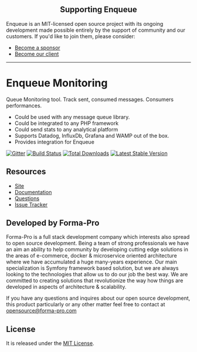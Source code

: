 <h2 align="center">Supporting Enqueue</h2>

Enqueue is an MIT-licensed open source project with its ongoing development made possible entirely by the support of community and our customers. If you'd like to join them, please consider:

- [Become a sponsor](https://www.patreon.com/makasim)
- [Become our client](http://forma-pro.com/)

---

# Enqueue Monitoring

Queue Monitoring tool. Track sent, consumed messages. Consumers performances. 

* Could be used with any message queue library.
* Could be integrated to any PHP framework
* Could send stats to any analytical platform
* Supports Datadog, InfluxDb, Grafana and WAMP out of the box.
* Provides integration for Enqueue 

[![Gitter](https://badges.gitter.im/php-enqueue/Lobby.svg)](https://gitter.im/php-enqueue/Lobby)
[![Build Status](https://travis-ci.org/php-enqueue/monitoring.png?branch=master)](https://travis-ci.org/php-enqueue/monitoring)
[![Total Downloads](https://poser.pugx.org/enqueue/monitoring/d/total.png)](https://packagist.org/packages/enqueue/monitoring)
[![Latest Stable Version](https://poser.pugx.org/enqueue/monitoring/version.png)](https://packagist.org/packages/enqueue/monitoring)

## Resources

* [Site](https://enqueue.forma-pro.com/)
* [Documentation](https://github.com/php-enqueue/enqueue-dev/blob/master/docs/monitoring.md)
* [Questions](https://gitter.im/php-enqueue/Lobby)
* [Issue Tracker](https://github.com/php-enqueue/enqueue-dev/issues)

## Developed by Forma-Pro

Forma-Pro is a full stack development company which interests also spread to open source development. 
Being a team of strong professionals we have an aim an ability to help community by developing cutting edge solutions in the areas of e-commerce, docker & microservice oriented architecture where we have accumulated a huge many-years experience. 
Our main specialization is Symfony framework based solution, but we are always looking to the technologies that allow us to do our job the best way. We are committed to creating solutions that revolutionize the way how things are developed in aspects of architecture & scalability.

If you have any questions and inquires about our open source development, this product particularly or any other matter feel free to contact at opensource@forma-pro.com

## License

It is released under the [MIT License](LICENSE).
